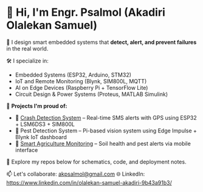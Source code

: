 # 👋 Hi, I'm Engr. Psalmol (Akadiri Olalekan Samuel)

🚀 I design smart embedded systems that **detect, alert, and prevent failures** in the real world.

🛠️ I specialize in:
- Embedded Systems (ESP32, Arduino, STM32)
- IoT and Remote Monitoring (Blynk, SIM800L, MQTT)
- AI on Edge Devices (Raspberry Pi + TensorFlow Lite)
- Circuit Design & Power Systems (Proteus, MATLAB Simulink)

🔧 **Projects I'm proud of:**
- 🚗 [Crash Detection System](https://github.com/Psalmol/crash-detection-system) – Real-time SMS alerts with GPS using ESP32 + LSM6DS3 + SIM800L
- 🐛 Pest Detection System – Pi-based vision system using Edge Impulse + Blynk IoT dashboard
- 🌱 [Smart Agriculture Monitoring](https://github.com/Psalmol/smart-agriculture-monitoring) – Soil health and pest alerts via mobile interface

📂 Explore my repos below for schematics, code, and deployment notes.

📫 Let's collaborate: akpsalmol@gmail.com
🌐 LinkedIn: https://www.linkedin.com/in/olalekan-samuel-akadiri-9b43a91b3/
